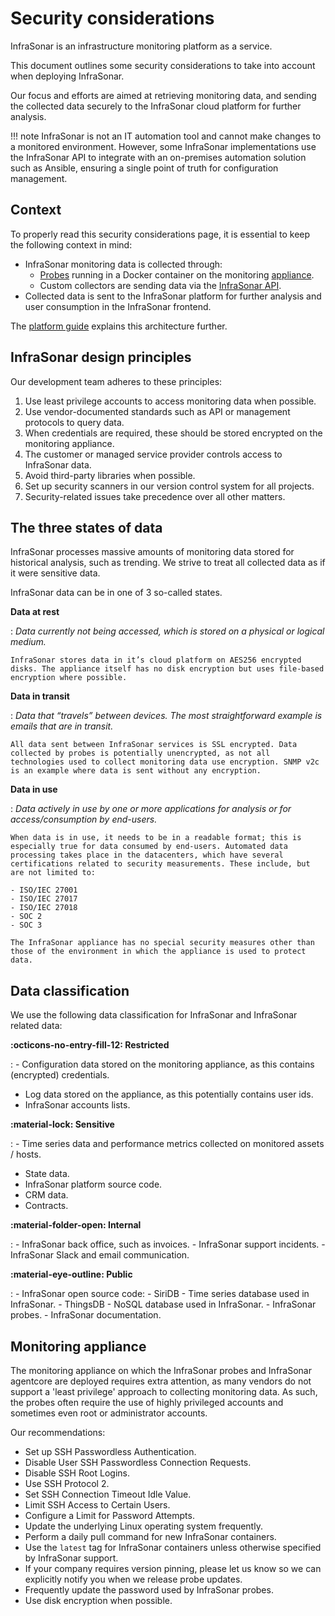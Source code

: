 # Security considerations

InfraSonar is an infrastructure monitoring platform as a service.

This document outlines some security considerations to take into account when deploying InfraSonar.

Our focus and efforts are aimed at retrieving monitoring data, and sending the collected data securely to the InfraSonar cloud platform for further analysis.

!!! note
    InfraSonar is not an IT automation tool and cannot make changes to a monitored environment. However, some InfraSonar implementations use the InfraSonar API to integrate with an on-premises automation solution such as Ansible, ensuring a single point of truth for configuration management.

## Context

To properly read this security considerations page, it is essential to keep the following context in mind:

- InfraSonar monitoring data is collected through:
  -  [Probes](../collectors/probes/index.md) running in a Docker container on the monitoring [appliance](../collectors/probes/appliance/index.md).
  - Custom collectors are sending data via the [InfraSonar API](https://docs.oversig.ht/api/data/insert-data/).
- Collected data is sent to the InfraSonar platform for further analysis and user consumption in the InfraSonar frontend.

The [platform guide](../introduction/platform.md) explains this architecture further.

## InfraSonar design principles

Our development team adheres to these principles:

1. Use least privilege accounts to access monitoring data when possible.
2. Use vendor-documented standards such as API or management protocols to query data.
3. When credentials are required, these should be stored encrypted on the monitoring appliance.
4. The customer or managed service provider controls access to InfraSonar data.
5. Avoid third-party libraries when possible.
6. Set up security scanners in our version control system for all projects.
7. Security-related issues take precedence over all other matters.

## The three states of data

InfraSonar processes massive amounts of monitoring data stored for historical analysis, such as trending.
We strive to treat all collected data as if it were sensitive data.

InfraSonar data can be in one of 3 so-called states.

**Data at rest**

:   _Data currently not being accessed, which is stored on a physical or logical medium._

    InfraSonar stores data in it’s cloud platform on AES256 encrypted disks. The appliance itself has no disk encryption but uses file-based encryption where possible.

**Data in transit**

:   _Data that “travels” between devices. The most straightforward example is emails that are in transit._

    All data sent between InfraSonar services is SSL encrypted. Data collected by probes is potentially unencrypted, as not all technologies used to collect monitoring data use encryption. SNMP v2c is an example where data is sent without any encryption.

**Data in use**

:   _Data actively in use by one or more applications for analysis or for access/consumption by end-users._

    When data is in use, it needs to be in a readable format; this is especially true for data consumed by end-users. Automated data processing takes place in the datacenters, which have several certifications related to security measurements. These include, but are not limited to:

    - ISO/IEC 27001
    - ISO/IEC 27017
    - ISO/IEC 27018
    - SOC 2
    - SOC 3

    The InfraSonar appliance has no special security measures other than those of the environment in which the appliance is used to protect data.

## Data classification

We use the following data classification for InfraSonar and InfraSonar related data:

**:octicons-no-entry-fill-12: Restricted**

:  - Configuration data stored on the monitoring appliance, as this contains (encrypted) credentials.
   - Log data stored on the appliance, as this potentially contains user ids.
   - InfraSonar accounts lists.

**:material-lock: Sensitive**

:  - Time series data and performance metrics collected on monitored assets / hosts.
   - State data.
   - InfraSonar platform source code.
   - CRM data.
   - Contracts.

**:material-folder-open: Internal**

:   - InfraSonar back office, such as invoices.
    - InfraSonar support incidents.
    - InfraSonar Slack and email communication.

**:material-eye-outline: Public**

:   - InfraSonar open source code:
        - SiriDB - Time series database used in InfraSonar.
        - ThingsDB - NoSQL database used in InfraSonar.
        - InfraSonar probes.
    - InfraSonar documentation.

## Monitoring appliance

The monitoring appliance on which the InfraSonar probes and InfraSonar agentcore are deployed requires extra attention, as many vendors do not support a 'least privilege' approach to collecting monitoring data. As such, the probes often require the use of highly privileged accounts and sometimes even root or administrator accounts.

Our recommendations:

- Set up SSH Passwordless Authentication.
- Disable User SSH Passwordless Connection Requests.
- Disable SSH Root Logins.
- Use SSH Protocol 2.
- Set SSH Connection Timeout Idle Value.
- Limit SSH Access to Certain Users.
- Configure a Limit for Password Attempts.
- Update the underlying Linux operating system frequently.
- Perform a daily pull command for new InfraSonar containers.
- Use the `latest` tag for InfraSonar containers unless otherwise specified by InfraSonar support.
- If your company requires version pinning, please let us know so we can explicitly notify you when we release probe updates.
- Frequently update the password used by InfraSonar probes.
- Use disk encryption when possible.

